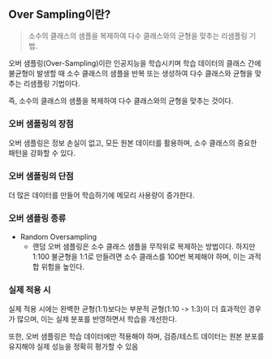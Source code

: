 ## Over Sampling이란?
> 소수의 클래스의 샘플을 복제하여 다수 클래스와의 균형을 맞추는 리샘플링 기법.

오버 샘플링(Over-Sampling)이란 인공지능을 학습시키며 학습 데이터의 클래스 간에 불균형이 발생할 때 소수 클래스의 샘플을 반복 또는 생성하여 다수 클래스와 균형을 맞추는 리샘플링 기법이다.

즉, 소수의 클래스의 샘플을 복제하여 다수 클래스와의 균형을 맞추는 것이다.

### 오버 샘플링의 장점
오버 샘플링은 정보 손실이 없고, 모든 원본 데이터를 활용하며, 소수 클래스의 중요한 패턴을 강화할 수 있다.
### 오버 샘플링의 단점
더 많은 데이터를 만들어 학습하기에 메모리 사용량이 증가한다.

### 오버 샘플링 종류
- Random Oversampling
	- 랜덤 오버 샘플링은 소수 클래스 샘플을 무작위로 복제하는 방법이다. 하지만 1:100 불균형을 1:1로 만들려면 소수 클래스를 100번 복제해야 하며, 이는 과적합 위험을 높인다.

### 실제 적용 시
실제 적용 시에는 완벽한 균형(1:1)보다는 부분적 균형(1:10 -> 1:3)이 더 효과적인 경우가 많으며, 이는 실제 분포를 반영하면서 학습을 개선한다.

또한, 오버 샘플링은 학습 데이터에만 적용해야 하며, 검증/테스트 데이터는 원본 분포를 유지해야 실제 성능을 정확히 평가할 수 있음